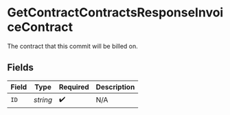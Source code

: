 # GetContractContractsResponseInvoiceContract

The contract that this commit will be billed on.


## Fields

| Field              | Type               | Required           | Description        |
| ------------------ | ------------------ | ------------------ | ------------------ |
| `ID`               | *string*           | :heavy_check_mark: | N/A                |